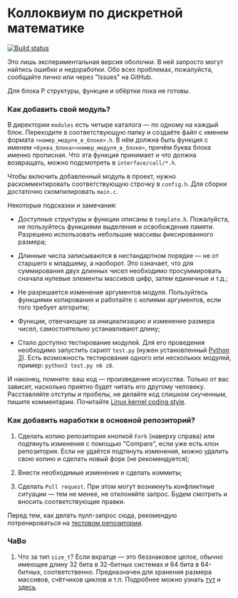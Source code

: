 # Коллоквиум по дискретной математике

[![Build status](https://github.com/VolodyaZAVR/DM-project/workflows/Build/badge.svg)](https://github.com/VolodyaZAVR/DM-project/actions?query=workflow%3ABuild)

Это лишь экспериментальная версия оболочки. В ней запросто могут найтись ошибки и недоработки. Обо всех проблемах, пожалуйста, сообщайте лично или через "Issues" на GitHub.

Для блока P структуры, функции и обёртки пока не готовы.

### Как добавить свой модуль?

В директории `modules` есть четыре каталога — по одному на каждый блок. Переходите в соответствующую папку и создаёте файл с именем формата `<номер_модуля_в_блоке>.h`. В нём должна быть функция с именем `<буква_блока><номер_модуля_в_блоке>`, причём буква блока именно прописная. Что эта функция принимает и что должна возвращать, можно подсмотреть в `interface/call/*.h`.

Чтобы включить добавленный модуль в проект, нужно раскомментировать соответствующую строчку в `config.h`. Для сборки достаточно скомпилировать `main.c`.

Некоторые подсказки и замечания:

- Доступные структуры и функции описаны в `template.h`. Пожалуйста, не пользуйтесь функциями выделения и освобождения памяти. Разрешено использовать небольшие массивы фиксированного размера;

- Длинные числа записываются в нестандартном порядке — не от старшего к младшему, а наоборот. Это означает, что для суммирования двух длинных чисел необходимо просуммировать сначала нулевые элементы массивов цифр, затем единичные и т.д.;

- Не разрешается изменение аргументов модуля. Пользуйтесь функциями копирования и работайте с копиями аргументов, если того требует алгоритм;

- Функции, отвечающие за инициализацию и изменение размера чисел, самостоятельно устанавливают длину;

- Стало доступно тестирование модулей. Для его проведения необходимо запустить скрипт `test.py` (нужен установленный [Python 3](https://www.python.org/downloads/)). Есть возможность тестирования одного или нескольких модулей, пример: `python3 test.py n6 z8`.

И наконец, помните: ваш код — произведение искусства. Только от вас зависит, насколько приятно будет читать его другому человеку. Расставляйте отступы и пробелы, не делайте код слишком скученным, пишите комментарии. Почитайте [Linux kernel coding style](https://www.kernel.org/doc/html/v4.10/process/coding-style.html).

### Как добавить наработки в основной репозиторий?

1. Сделать копию репозитория кнопкой `Fork` (наверху справа) или подтянуть изменения с помощью "Compare", если уже есть клон репозитория. Если не удаётся подтянуть изменения, можно удалить свою копию и сделать новый форк (не рекомендуется);

2. Внести необходимые изменения и сделать коммиты;

3. Сделать `Pull request`. При этом могут возникнуть конфликтные ситуации — тем не менее, не отклоняйте запрос. Будем смотреть и вносить соответствующие правки.

Перед тем, как делать пулл-запрос сюда, рекомендую потренироваться на [тестовом репозитории](https://github.com/kogutenko/test).

### ЧаВо

1. Что за тип `size_t`? Если вкратце — это беззнаковое целое, обычно имеющее длину 32 бита в 32-битных системах и 64 бита в 64-битных, соответственно. Предназначен для хранения размера массивов, счётчиков циклов и т.п. Подробнее можно узнать [тут](https://www.viva64.com/ru/t/0044/) и [здесь](https://ru.stackoverflow.com/questions/387641/%D0%A7%D1%82%D0%BE-%D0%B7%D0%B0-%D1%82%D0%B8%D0%BF-size-t).
